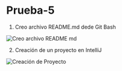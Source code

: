 # Prueba-5
1. Creo archivo README.md dede Git Bash

![Creo archivo README md](https://user-images.githubusercontent.com/114091394/202237417-d009a75c-cd77-4901-8215-c9c793ba8e95.png)

2. Creación de un proyecto en IntelliJ

![Creación de Proyecto](https://user-images.githubusercontent.com/114091394/202240934-b41df56b-0dd7-49a5-9563-2fb4bf6cdf98.png)
